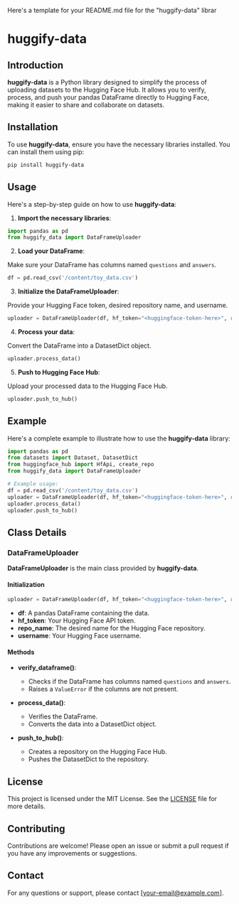 Here's a template for your README.md file for the "huggify-data" librar
# huggify-data

## Introduction

**huggify-data** is a Python library designed to simplify the process of uploading datasets to the Hugging Face Hub. It allows you to verify, process, and push your pandas DataFrame directly to Hugging Face, making it easier to share and collaborate on datasets.

## Installation

To use **huggify-data**, ensure you have the necessary libraries installed. You can install them using pip:

```sh
pip install huggify-data
```

## Usage

Here's a step-by-step guide on how to use **huggify-data**:

1. **Import the necessary libraries**:

```py
import pandas as pd
from huggify_data import DataFrameUploader
```

2. **Load your DataFrame**:

Make sure your DataFrame has columns named `questions` and `answers`.

```py
df = pd.read_csv('/content/toy_data.csv')
```

3. **Initialize the DataFrameUploader**:

Provide your Hugging Face token, desired repository name, and username.

```py
uploader = DataFrameUploader(df, hf_token="<huggingface-token-here>", repo_name='<desired-repo-name>', username='<your-username>')
```

4. **Process your data**:

Convert the DataFrame into a DatasetDict object.

```py
uploader.process_data()
```

5. **Push to Hugging Face Hub**:

Upload your processed data to the Hugging Face Hub.

```py
uploader.push_to_hub()
```

## Example

Here's a complete example to illustrate how to use the **huggify-data** library:

```py
import pandas as pd
from datasets import Dataset, DatasetDict
from huggingface_hub import HfApi, create_repo
from huggify_data import DataFrameUploader

# Example usage:
df = pd.read_csv('/content/toy_data.csv')
uploader = DataFrameUploader(df, hf_token="<huggingface-token-here>", repo_name='<desired-repo-name>', username='<your-username>')
uploader.process_data()
uploader.push_to_hub()
```

## Class Details

### DataFrameUploader

**DataFrameUploader** is the main class provided by **huggify-data**. 

#### Initialization

```py
uploader = DataFrameUploader(df, hf_token="<huggingface-token-here>", repo_name='<desired-repo-name>', username='<your-username>')
```

- **df**: A pandas DataFrame containing the data.
- **hf_token**: Your Hugging Face API token.
- **repo_name**: The desired name for the Hugging Face repository.
- **username**: Your Hugging Face username.

#### Methods

- **verify_dataframe()**:
    - Checks if the DataFrame has columns named `questions` and `answers`.
    - Raises a `ValueError` if the columns are not present.
  
- **process_data()**:
    - Verifies the DataFrame.
    - Converts the data into a DatasetDict object.

- **push_to_hub()**:
    - Creates a repository on the Hugging Face Hub.
    - Pushes the DatasetDict to the repository.

## License

This project is licensed under the MIT License. See the [LICENSE](LICENSE) file for more details.

## Contributing

Contributions are welcome! Please open an issue or submit a pull request if you have any improvements or suggestions.

## Contact

For any questions or support, please contact [your-email@example.com].